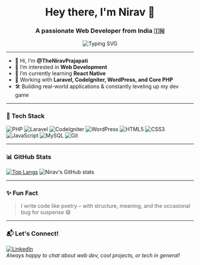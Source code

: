<h1 align="center">Hey there, I'm Nirav 👋</h1>
<h3 align="center">A passionate Web Developer from India 🇮🇳</h3>

<div align="center">
  <img src="https://readme-typing-svg.demolab.com?font=Fira+Code&size=22&pause=1000&center=true&vCenter=true&width=500&lines=Laravel+%7C+CodeIgniter+%7C+WordPress;Full+Stack+Developer+from+India" alt="Typing SVG" />
</div>


---

- 👋 Hi, I’m **@TheNiravPrajapati**
- 👀 I’m interested in **Web Development**
- 🌱 I’m currently learning **React Native**
- 💼 Working with **Laravel, CodeIgniter, WordPress, and Core PHP**
- 🛠️ Building real-world applications & constantly leveling up my dev game

---

### 🧰 Tech Stack
![PHP](https://img.shields.io/badge/PHP-777BB4?style=for-the-badge&logo=php&logoColor=white)
![Laravel](https://img.shields.io/badge/Laravel-E74430?style=for-the-badge&logo=laravel&logoColor=white)
![CodeIgniter](https://img.shields.io/badge/CodeIgniter-EF4223?style=for-the-badge&logo=codeigniter&logoColor=white)
![WordPress](https://img.shields.io/badge/WordPress-21759B?style=for-the-badge&logo=wordpress&logoColor=white)
![HTML5](https://img.shields.io/badge/HTML5-E34F26?style=for-the-badge&logo=html5&logoColor=white)
![CSS3](https://img.shields.io/badge/CSS3-1572B6?style=for-the-badge&logo=css3&logoColor=white)
![JavaScript](https://img.shields.io/badge/JavaScript-F7DF1E?style=for-the-badge&logo=javascript&logoColor=black)
![MySQL](https://img.shields.io/badge/MySQL-005C84?style=for-the-badge&logo=mysql&logoColor=white)
![Git](https://img.shields.io/badge/Git-F05032?style=for-the-badge&logo=git&logoColor=white)

---

### 📊 GitHub Stats
[![Top Langs](https://github-readme-stats.vercel.app/api/top-langs/?username=TheNiravPrajapati&layout=compact&theme=tokyonight)](https://github.com/TheNiravPrajapati/github-readme-stats)
![Nirav's GitHub stats](https://github-readme-stats.vercel.app/api?username=TheNiravPrajapati&show_icons=true&theme=tokyonight)

---

### ✨ Fun Fact
> I write code like poetry – with structure, meaning, and the occasional bug for suspense 😄

---

### 📬 Let's Connect!
[![LinkedIn](https://img.shields.io/badge/LinkedIn-blue?style=for-the-badge&logo=linkedin&logoColor=white)](https://www.linkedin.com/in/nirav-prajapati-955a59227/)  
_Always happy to chat about web dev, cool projects, or tech in general!_

